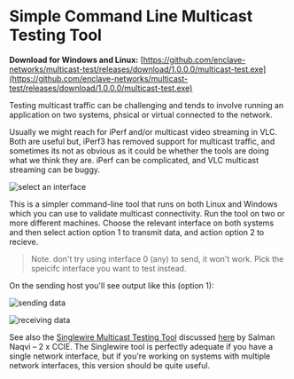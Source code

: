 # Simple Command Line Multicast Testing Tool

**Download for Windows and Linux:** [https://github.com/enclave-networks/multicast-test/releases/download/1.0.0.0/multicast-test.exe](https://github.com/enclave-networks/multicast-test/releases/download/1.0.0.0/multicast-test.exe)

Testing multicast traffic can be challenging and tends to involve running an application on two systems, phsical or virtual connected to  the network.

Usually we might reach for iPerf and/or multicast video streaming in VLC. Both are useful but, iPerf3 has removed support for multicast traffic, and sometimes its not as obvious as it could be whether the tools are doing what we think they are. iPerf can be complicated, and VLC multicast streaming can be buggy.

![select an interface](https://github.com/enclave-networks/multicast-test/raw/master/select.png)

This is a simpler command-line tool that runs on both Linux and Windows which you can use to validate multicast connectivity. Run the tool on two or more different machines. Choose the relevant interface on both systems and then select action option 1 to transmit data, and action option 2 to recieve.

> Note. don't try using interface 0 (any) to send, it won't work. Pick the speicifc interface you want to test instead.

On the sending host you'll see output like this (option 1):

![sending data](https://github.com/enclave-networks/multicast-test/raw/master/sending.png)

![receiving data](https://github.com/enclave-networks/multicast-test/raw/master/receiving.png)

See also the [Singlewire Multicast Testing Tool](https://support.singlewire.com/s/software-downloads/a17C0000008Dg7AIAS/ictestermulticastzip) discussed [here](https://salmannaqvi.com/2016/11/14/simple-multicast-testing-tool-for-windows/) by Salman Naqvi – 2 x CCIE. The Singlewire tool is perfectly adequate if you have a single network interface, but if you're working on systems with multiple network interfaces, this version should be quite useful.
